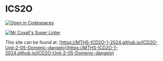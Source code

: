 # ICS2O

[![Open in Codespaces](https://classroom.github.com/assets/launch-codespace-2972f46106e565e64193e422d61a12cf1da4916b45550586e14ef0a7c637dd04.svg)](https://classroom.github.com/open-in-codespaces?assignment_repo_id=18838009)

[![Mr Coxall's Super Linter](https://github.com/MTHS-ICD2O-1-2024/ICD2O-Unit-2-05-Domenic-dangelo/workflows/Mr%20Coxall's%20Super%20Linter/badge.svg)](https://github.com/MTHS-ICD2O-1-2024/ICD2O-Unit-2-05-Domenic-dangelo/actions)

This site can be found at: [https://MTHS-ICD2O-1-2024.github.io/ICD2O-Unit-2-05-Domenic-dangelo](https://MTHS-ICD2O-1-2024.github.io/ICD2O-Unit-2-05-Domenic-dangelo)
